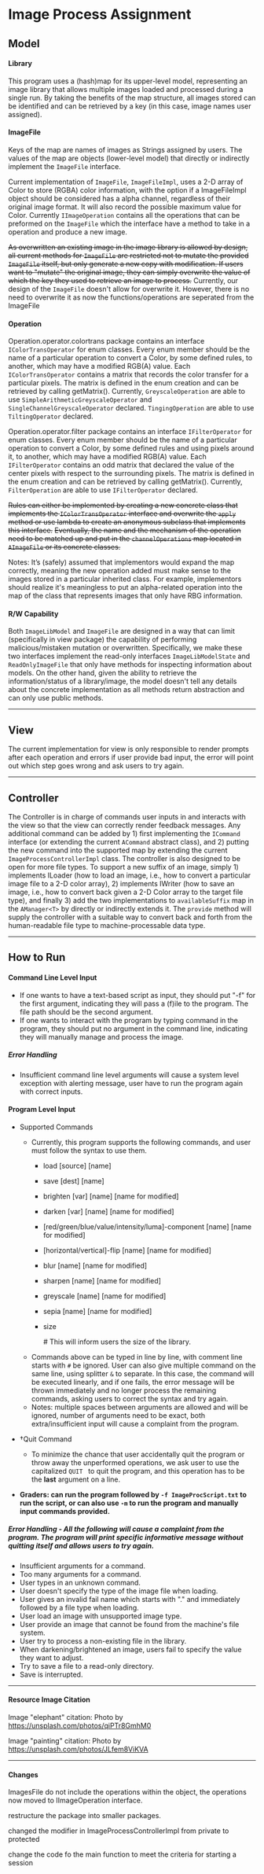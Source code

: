 # Image Process Assignment

## Model

#### Library

This program uses a (hash)map for its upper-level model, representing an image library that allows multiple images loaded and processed during a single run. By taking the benefits of the map structure, all images stored can be identified and can be retrieved by a key (in this case, image names user assigned). 

#### ImageFile

Keys of the map are names of images as Strings assigned by users. The values of the map are objects (lower-level model) that directly or indirectly implement the `ImageFile` interface. 

Current implementation of `ImageFile`, `ImageFileImpl`, uses a 2-D array of Color to store 
(RGBA) color information, with the option if a ImageFileImpl object should be considered has a alpha channel, regardless of their original image format. It will also record the possible maximum value for Color. 
Currently `IImageOperation` contains all the operations that can be preformed on the `ImageFile` which the interface have a method to take in a operation and produce a new image.

~~As overwritten an existing image in the image library is allowed by design, all current methods for `ImageFile` are restricted not to mutate the provided  `ImageFile` itself, but only generate a new copy with modification. If users want to "mutate" the original image, they can simply overwrite the value of which the key they used to retrieve an image to process.~~
Currently, our design of the `ImageFile` doesn't allow for overwrite it. However, there is no need to overwrite it as now the functions/operations are seperated from the ImageFile
#### Operation

Operation.operator.colortrans package contains an interface `IColorTransOperator` for enum classes. 
Every enum member should be the name of a particular operation to convert a Color, by some defined rules, to another, which may have a modified RGB(A) value.
Each `IColorTransOperator` contains a matrix that records the color transfer for a particular pixels. The matrix is defined in the enum creation and can be retrieved by calling getMatrix().
Currently, `GreyscaleOperation` are able to use `SimpleArithmeticGreyscaleOperator` and `SingleChannelGreyscaleOperator` declared.
`TingingOperation` are able to use `TiltingOperator` declared.

Operation.operator.filter package contains an interface `IFilterOperator` for enum classes.
Every enum member should be the name of a particular operation to convert a Color, by some defined rules and using pixels around it, to another, which may have a modified RGB(A) value.
Each `IFilterOperator` contains an odd matrix that declared the value of the center pixels with respect to the surrounding pixels.
The matrix is defined in the enum creation and can be retrieved by calling getMatrix().
Currently, `FilterOperation` are able to use `IFilterOperator` declared.

~~Rules can either be implemented by creating a new concrete class that implements the `IColorTransOperator` interface and overwrite the `apply` method or use lambda to create an anonymous subclass that implements this interface.~~
~~Eventually, the name and the mechanism of the operation need to be matched up and put in the `channelOperations` map located in `AImageFile` or its concrete classes.~~


Notes: It’s (safely) assumed that implementors would expand the map correctly, meaning the new operation added must make sense to the images stored in a particular inherited class. For example, implementors should realize it's meaningless to put an alpha-related operation into the map of the class that represents images that only have RBG information.

#### R/W Capability

Both `ImageLibModel` and `ImageFile` are designed in a way that can limit (specifically in view package) the capability of performing malicious/mistaken mutation or overwritten. Specifically, we make these two interfaces implement the read-only interfaces `ImageLibModelState` and `ReadOnlyImageFile` that only have methods for inspecting information about models. On the other hand, given the ability to retrieve the information/status of a library/image, the model doesn't tell any details about the concrete implementation as all methods return abstraction and can only use public methods.

---

## View

The current implementation for view is only responsible to render prompts after each operation and errors if user provide bad input, the error will point out which step goes wrong and ask users to try again.

---

## Controller

The Controller is in charge of commands user inputs in and interacts with the view so that the view can correctly render feedback messages. Any additional command can be added by 1) first implementing the `ICommand` interface (or extending the current `ACommand` abstract class), and 2) putting the new command into the supported map by extending the current `ImageProcessControllerImpl` class. The controller is also designed to be open for more file types. To support a new suffix of an image, simply 1) implements ILoader (how to load an image, i.e., how to convert a particular image file to a 2-D color array), 2) implements IWriter (how to save an image, i.e., how to convert back given a 2-D Color array to the target file type), and finally 3) add the two implementations to `availableSuffix` map in the `AManager<T>` by directly or indirectly extends it. The `provide` method will supply the controller with a suitable way to convert back and forth from the human-readable file type to machine-processable data type.

---

## How to Run

#### Command Line Level Input

- If one wants to have a text-based script as input, they should put "-f" for the first argument, indicating they will pass a (f)ile to the program. The file path should be the second argument.
- If one wants to interact with the program by typing command in the program, they should put no argument in the command line, indicating they will manually manage and process the image. 

##### Error Handling

- Insufficient command line level arguments will cause a system level exception with alerting message, user have to run the program again with correct inputs.

#### Program Level Input

- Supported Commands
  - Currently, this program supports the following commands, and user must follow the syntax to use them.
    - load [source] [name]

    - save [dest] [name]

    - brighten [var] [name] [name for modified]

    - darken [var] [name] [name for modified]

    - [red/green/blue/value/intensity/luma]-component [name] [name for modified]

    - [horizontal/vertical]-flip  [name] [name for modified]

    - blur  [name] [name for modified]

    - sharpen  [name] [name for modified]

    - greyscale  [name] [name for modified]
    
    - sepia  [name] [name for modified]

    - size
    
      \# This will inform users the size of the library.
  - Commands above can be typed in line by line, with comment line starts with `#` be ignored. User can also give multiple command on the same line, using splitter `&` to separate. In this case, the command will be executed linearly, and if one fails, the error message will be thrown immediately and no longer process the remaining commands, asking users to correct the syntax and try again.
  - Notes: multiple spaces between arguments are allowed and will be ignored, number of arguments need to be exact, both extra/insufficient input will cause a complaint from the program. 

- †Quit Command

  - To minimize the chance that user accidentally quit the program or throw away the unperformed operations, we ask user to use the capitalized `QUIT ` to quit the program, and this operation has to be the **last** argument on a line.

- **Graders: can run the program followed by `-f ImageProcScript.txt` to run the script, or can also use `-m` to run the program and manually input commands provided.**

##### Error Handling - All the following will cause a complaint from the program. The program will print specific informative message without quitting itself and allows users to try again.

- Insufficient arguments for a command.
- Too many arguments  for a command.
- User types in an unknown command.
- User doesn't specify the type of the image file when loading.
- User gives an invalid fail name which starts with "." and immediately followed by a file type 
  when loading.
- User load an image with unsupported image type.
- User provide an image that cannot be found from the machine's file system.
- User try to process a non-existing file in the library.
- When darkening/brightened an image, users fail to specify the value they want to adjust.
- Try to save a file to a read-only directory.
- Save is interrupted.

---

#### Resource Image Citation

Image "elephant" citation: Photo by https://unsplash.com/photos/qiPTr8GmhM0

Image "painting" citation: Photo by https://unsplash.com/photos/JLfem8ViKVA

---

#### Changes

ImagesFile do not include the operations within the object, the operations now moved to IImageOperation interface.

restructure the package into smaller packages.

changed the modifier in ImageProcessControllerImpl from private to protected

change the code fo the main function to meet the criteria for starting a session




